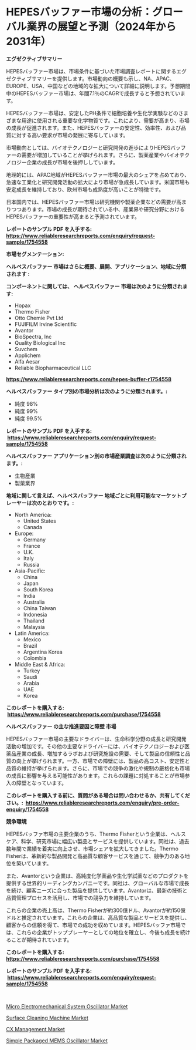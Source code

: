 <p><h1>HEPESバッファー市場の分析：グローバル業界の展望と予測（2024年から2031年）</h1></p><p><strong>エグゼクティブサマリー</strong></p>
<p><p>HEPESバッファー市場は、市場条件に基づいた市場調査レポートに関するエグゼクティブサマリーを提供します。市場動向の概要も示し、NA、APAC、EUROPE、USA、中国などの地域的な拡大について詳細に説明します。予想期間中のHEPESバッファー市場は、年間7.1％のCAGRで成長すると予想されています。</p><p>HEPESバッファー市場は、安定したPH条件で細胞培養や生化学実験などのさまざまな用途に使用される重要な化学物質です。これにより、需要が高まり、市場の成長が促進されます。また、HEPESバッファーの安定性、効率性、および品質に対する高い要求が市場の発展に寄与しています。</p><p>市場動向としては、バイオテクノロジーと研究開発の進歩によりHEPESバッファーの需要が増加していることが挙げられます。さらに、製薬産業やバイオテクノロジー企業の成長が市場を後押ししています。</p><p>地理的には、APAC地域がHEPESバッファー市場の最大のシェアを占めており、急速な工業化と研究開発活動の拡大により市場が急成長しています。米国市場も安定成長を維持しており、欧州市場も成熟度が高いことが特徴です。</p><p>日本国内では、HEPESバッファー市場は研究機関や製薬企業などの需要が高まりつつあります。市場の成長が期待されている中、産業界や研究分野におけるHEPESバッファーの重要性が高まると予測されています。</p></p>
<p><strong>レポートのサンプル PDF を入手する: <a href="https://www.reliableresearchreports.com/enquiry/request-sample/1754558">https://www.reliableresearchreports.com/enquiry/request-sample/1754558</a></strong></p>
<p><strong>市場セグメンテーション:</strong></p>
<p><strong> ヘルペスバッファー 市場はさらに概要、展開、アプリケーション、地域に分類されます :</strong></p>
<p><strong>コンポーネントに関しては、 ヘルペスバッファー 市場は次のように分類されます: &nbsp;</strong></p>
<p><ul><li>Hopax</li><li>Thermo Fisher</li><li>Otto Chemie Pvt Ltd</li><li>FUJIFILM Irvine Scientific</li><li>Avantor</li><li>BioSpectra, Inc</li><li>Quality Biological Inc</li><li>Suvchem</li><li>Applichem</li><li>Alfa Aesar</li><li>Reliable Biopharmaceutical LLC</li></ul></p>
<p><strong><a href="https://www.reliableresearchreports.com/hepes-buffer-r1754558">https://www.reliableresearchreports.com/hepes-buffer-r1754558</a></strong></p>
<p><strong> ヘルペスバッファー タイプ別の市場分析は次のように分類されます。:</strong></p>
<p><ul><li>純度 98%</li><li>純度 99%</li><li>純度 99.5%</li></ul></p>
<p><strong>レポートのサンプル PDF を入手する: &nbsp;<a href="https://www.reliableresearchreports.com/enquiry/request-sample/1754558">https://www.reliableresearchreports.com/enquiry/request-sample/1754558</a></strong></p>
<p><strong> ヘルペスバッファー アプリケーション別の市場産業調査は次のように分類されます。:</strong></p>
<p><ul><li>生物産業</li><li>製薬業界</li></ul></p>
<p><strong>地域に関して言えば、ヘルペスバッファー 地域ごとに利用可能なマーケットプレーヤーは次のとおりです。:</strong></p>
<p><ul>
    <li>
        North America:
        <ul>
            <li>United States</li>
            <li>Canada</li>
        </ul>
    </li>
    <li>
        Europe:
        <ul>
            <li>Germany</li>
            <li>France</li>
            <li>U.K.</li>
            <li>Italy</li>
            <li>Russia</li>
        </ul>
    </li>
    <li>
        Asia-Pacific:
        <ul>
            <li>China</li>
            <li>Japan</li>
            <li>South Korea</li>
            <li>India</li>
            <li>Australia</li>
            <li>China Taiwan</li>
            <li>Indonesia</li>
            <li>Thailand</li>
            <li>Malaysia</li>
        </ul>
    </li>
    <li>
        Latin America:
        <ul>
            <li>Mexico</li>
            <li>Brazil</li>
            <li>Argentina Korea</li>
            <li>Colombia</li>
        </ul>
    </li>
    <li>
        Middle East & Africa:
        <ul>
            <li>Turkey</li>
            <li>Saudi</li>
            <li>Arabia</li>
            <li>UAE</li>
            <li>Korea</li>
        </ul>
    </li>
    </ul></p>
<p><strong>このレポートを購入する: &nbsp;<a href="https://www.reliableresearchreports.com/purchase/1754558">https://www.reliableresearchreports.com/purchase/1754558</a></strong></p>
<p><strong>ヘルペスバッファー の主な推進要因と障壁 市場</strong></p>
<p><p>HEPESバッファー市場の主要なドライバーは、生命科学分野の成長と研究開発活動の増加です。その他の主要なドライバーには、バイオテクノロジーおよび医薬品産業の成長、増加するラボおよび研究施設の需要、そして製品の信頼性と品質の向上が挙げられます。一方、市場での障壁には、製品の高コスト、安定性と品質の維持が挙げられます。さらに、市場での競争の激化や規制の厳格化も市場の成長に影響を与える可能性があります。これらの課題に対処することが市場参入の障壁となっています。</p></p>
<p><strong>このレポートを購入する前に、質問がある場合は問い合わせるか、共有してください。:&nbsp; <a href="https://www.reliableresearchreports.com/enquiry/pre-order-enquiry/1754558">https://www.reliableresearchreports.com/enquiry/pre-order-enquiry/1754558</a></strong></p>
<p><strong>競争環境</strong></p>
<p><p>HEPESバッファ市場の主要企業のうち、Thermo Fisherという企業は、ヘルスケア、科学、研究市場に幅広い製品とサービスを提供しています。同社は、過去数年間で業績を着実に向上させ、市場シェアを拡大してきました。Thermo Fisherは、革新的な製品開発と高品質な顧客サービスを通じて、競争力のある地位を築いています。</p><p>また、Avantorという企業は、高純度化学薬品や生化学試薬などのプロダクトを提供する世界的リーディングカンパニーです。同社は、グローバルな市場で成長を続け、顧客ニーズに合った製品を提供しています。Avantorは、最新の技術と品質管理プロセスを活用し、市場での競争力を維持しています。</p><p>これらの企業の売上高は、Thermo Fisherが約300億ドル、Avantorが約150億ドルと推定されています。これらの企業は、高品質な製品とサービスを提供し、顧客からの信頼を得て、市場での成功を収めています。HEPESバッファ市場では、これらの企業がトッププレーヤーとしての地位を確立し、今後も成長を続けることが期待されています。</p></p>
<p><strong>このレポートを購入する: &nbsp; <a href="https://www.reliableresearchreports.com/purchase/1754558">https://www.reliableresearchreports.com/purchase/1754558</a></strong></p>
<p><strong>レポートのサンプル PDF を入手する: &nbsp;<a href="https://www.reliableresearchreports.com/enquiry/request-sample/1754558">https://www.reliableresearchreports.com/enquiry/request-sample/1754558</a></strong><strong></strong></p>
<p>&nbsp;</p>
<p><p><a href="https://flame-sidecar-702.notion.site/Micro-Electromechanical-System-Oscillator-Market-Focuses-on-Market-Share-Size-and-Projected-Forecas-84d73be86c9740e182c291dfabef1445">Micro Electromechanical System Oscillator Market</a></p><p><a href="https://view.publitas.com/reportprime-1/surface-cleaning-machine-market-insight-market-trends-growth-forecasted-from-2024-to-2031/">Surface Cleaning Machine Market</a></p><p><a href="https://github.com/ashepherd82/Market-Research-Report-List-4/blob/main/cx-management-market.md">CX Management Market</a></p><p><a href="https://full-wildebeest-80b.notion.site/Analyzing-Simple-Packaged-MEMS-Oscillator-Market-Global-Industry-Perspective-and-Forecast-2024-to--66ad7ab160c646e6b7eb1b1052cefe14">Simple Packaged MEMS Oscillator Market</a></p></p>